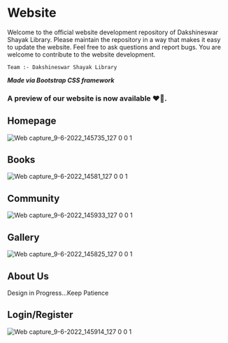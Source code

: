 # Website

Welcome to the official website development repository of Dakshineswar Shayak Library. Please maintain the repository in a way that makes it easy to update the website. Feel free to ask questions and report bugs. You are welcome to contribute to the website development.

    Team :- Dakshineswar Shayak Library

<b><i>Made via Bootstrap CSS framework</i></b>

### A preview of our website is now available ❤️‍🔥.

## Homepage

![Web capture_9-6-2022_145735_127 0 0 1](https://user-images.githubusercontent.com/76846542/172815023-92556fdc-de8c-415b-acab-23659c3fc6a7.jpeg)

## Books

![Web capture_9-6-2022_14581_127 0 0 1](https://user-images.githubusercontent.com/76846542/172815157-05b7efcc-7269-4603-85e3-ab8051967f0d.jpeg)

## Community

![Web capture_9-6-2022_145933_127 0 0 1](https://user-images.githubusercontent.com/76846542/172815188-d3e86a9f-2696-475b-9c17-695879dd5f88.jpeg)

## Gallery

![Web capture_9-6-2022_145825_127 0 0 1](https://user-images.githubusercontent.com/76846542/172815199-a631eba8-4067-4691-bfd1-7bc3f9123b65.jpeg)

## About Us
Design in Progress...Keep Patience 

## Login/Register
![Web capture_9-6-2022_145914_127 0 0 1](https://user-images.githubusercontent.com/76846542/172815316-96c1bdae-324a-4378-9b71-f3ed4455e9da.jpeg)


